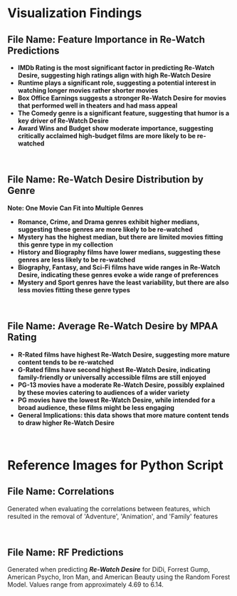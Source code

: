 # Visualization Findings

## File Name: Feature Importance in Re-Watch Predictions
* **IMDb Rating is the most significant factor in predicting Re-Watch Desire, suggesting high ratings align with high Re-Watch Desire**
* **Runtime plays a significant role, suggesting a potential interest in watching longer movies rather shorter movies**
* **Box Office Earnings suggests a stronger Re-Watch Desire for movies that performed well in theaters and had mass appeal**
* **The Comedy genre is a significant feature, suggesting that humor is a key driver of Re-Watch Desire**
* **Award Wins and Budget show moderate importance, suggesting critically acclaimed high-budget films are more likely to be re-watched**

<br>

## File Name: Re-Watch Desire Distribution by Genre
**Note: One Movie Can Fit into Multiple Genres**

* **Romance, Crime, and Drama genres exhibit higher medians, suggesting these genres are more likely to be re-watched**
* **Mystery has the highest median, but there are limited movies fitting this genre type in my collection**
* **History and Biography films have lower medians, suggesting these genres are less likely to be re-watched**
* **Biography, Fantasy, and Sci-Fi films have wide ranges in Re-Watch Desire, indicating these genres evoke a wide range of preferences**
* **Mystery and Sport genres have the least variability, but there are also less movies fitting these genre types**

<br>

## File Name: Average Re-Watch Desire by MPAA Rating
* **R-Rated films have highest Re-Watch Desire, suggesting more mature content tends to be re-watched**
* **G-Rated films have second highest Re-Watch Desire, indicating family-friendly or universally accessible films are still enjoyed**
* **PG-13 movies have a moderate Re-Watch Desire, possibly explained by these movies catering to audiences of a wider variety**
* **PG movies have the lowest Re-Watch Desire, while intended for a broad audience, these films might be less engaging**
* **General Implications: this data shows that more mature content tends to draw higher Re-Watch Desire**

<br>

# Reference Images for Python Script

## File Name: Correlations
Generated when evaluating the correlations between features, which resulted in the removal of 'Adventure', 'Animation', and 'Family' features

<br>

## File Name: RF Predictions
Generated when predicting ***Re-Watch Desire*** for DiDi, Forrest Gump, American Psycho, Iron Man, and American Beauty using the Random Forest Model. Values range from approximately 4.69 to 6.14.

<br>
